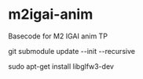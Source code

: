 # m2igai-anim
Basecode for M2 IGAI anim TP

git submodule update --init --recursive

sudo apt-get install libglfw3-dev
